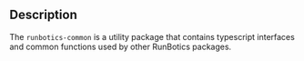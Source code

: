## Description
The `runbotics-common` is a utility package that contains typescript interfaces and common functions used by other RunBotics packages.